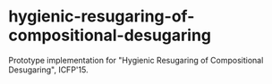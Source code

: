 # hygienic-resugaring-of-compositional-desugaring
Prototype implementation for "Hygienic Resugaring of Compositional Desugaring", ICFP'15.
